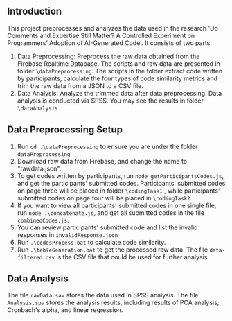 ## Introduction

This project preprocesses and analyzes the data used in the research 'Do Comments and Expertise Still Matter? A Controlled Experiment on Programmers’ Adoption of AI-Generated Code'. It consists of two parts: 

1. Data Preprocessing:  Preprocess the raw data obtained from the Firebase Realtime Database. The scripts and raw data are presented in folder `\dataPreprocessing`. The scripts in the folder extract code written by participants, calculate the four types of code similarity metrics and trim the raw data from a JSON to a CSV file. 
2. Data Analysis: Analyze the trimmed data after data preprocessing. Data analysis is conducted via SPSS. You may see the results in folder `\dataAnalysis`

## Data Preprocessing Setup

1. Run `cd .\dataPreprocessing` to ensure you are under the folder `dataPreprocessing`
2. Download raw data from Firebase, and change the name to "rawdata.json".
3. To get codes written by participants, run `node getParticipantsCodes.js`, and get the participants' submitted codes. Participants' submitted codes on page three will be placed in folder `\codingTask1` , while participants' submitted codes on page four will be placed in `\codingTask2`.
4. If you want to view all participants' submitted codes in one single file, run `node .\concatenate.js`, and get all submitted codes in the file `combinedCodes.js`.
5. You can review participants' submitted code and list the invalid responses in `invalidResponse.json`
6. Run `.\codesProcess.bat` to calculate code similarity.
7. Run `.\tableGeneration.bat` to get the processed raw data. The file `data-filtered.csv` is the CSV file that could be used for further analysis.

## Data Analysis

The file `rawData.sav` stores the data used in SPSS analysis. The file `Analysis.spv` stores the analysis results, including results of PCA analysis, Cronbach's alpha, and linear regression. 

